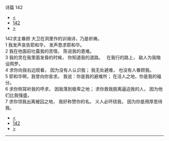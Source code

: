 ﻿





 诗篇 142




* [<](bible/PSA141.md)
* [142](bible/PSA.md)
* [>](bible/PSA143.md)



 
142求主眷顾 大卫在洞里作的训诲诗，乃是祈祷。  
1 我发声哀告耶和华， 发声恳求耶和华。  
2 我在他面前吐露我的苦情， 陈说我的患难。  
3 我的灵在我里面发昏的时候， 你知道我的道路。    在我行的路上， 敌人为我暗设网罗。  
4 求你向我右边观看， 因为没有人认识我； 我无处避难， 也没有人眷顾我。     
5 耶和华啊，我曾向你哀求。 我说：你是我的避难所； 在活人之地，你是我的福分。  
6 求你侧耳听我的呼求， 因我落到极卑之地； 求你救我脱离逼迫我的人， 因为他们比我强盛。  
7 求你领我出离被囚之地， 我好称赞你的名。 义人必环绕我， 因为你是用厚恩待我。 
* [<](bible/PSA141.md)
* [142](bible/PSA.md)
* [>](bible/PSA143.md)





---









